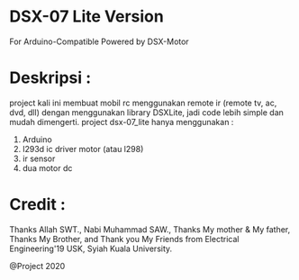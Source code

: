 # DSX-07 Lite Version

For Arduino-Compatible
Powered by DSX-Motor

# Deskripsi :
project kali ini membuat mobil rc menggunakan remote ir (remote tv, ac, dvd, dll) dengan menggunakan library DSXLite, jadi code lebih simple dan mudah dimengerti.
project dsx-07_lite hanya menggunakan :

1. Arduino
2. l293d ic driver motor (atau l298)
3. ir sensor
4. dua motor dc

# Credit :
Thanks Allah SWT., Nabi Muhammad SAW., Thanks My mother & My father, Thanks My Brother, and Thank you My Friends from Electrical Engineering'19 USK, Syiah Kuala University.

@Project 2020

